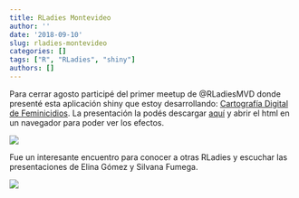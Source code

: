```yaml
---
title: RLadies Montevideo
author: ''
date: '2018-09-10'
slug: rladies-montevideo
categories: []
tags: ["R", "RLadies", "shiny"]
authors: []
---
```


Para cerrar agosto participé del primer meetup de @RLadiesMVD donde presenté esta aplicación shiny que estoy desarrollando: [Cartografía Digital de Feminicidios](https://calcita.shinyapps.io/VBG_UY/). La presentación la podés descargar [aquí](https://gitlab.com/calcita/cdf_rladiesmontevideo/blob/master/presenta/RLadies_20180830.zip) y abrir el html en un navegador para poder ver los efectos.

![](images/rladies.jpeg)

Fue un interesante encuentro para conocer a otras RLadies y escuchar las presentaciones de Elina Gómez y Silvana Fumega.

![](images/rladies3.png)